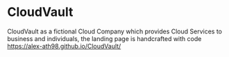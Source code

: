 # CloudVault
CloudVault as a fictional Cloud Company which provides Cloud Services to business and individuals, the landing page is handcrafted with code 
 https://alex-ath98.github.io/CloudVault/
